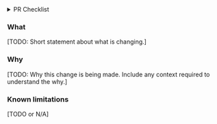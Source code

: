 <!-- If you're making a doc PR or something tiny where the below is irrelevant, delete this
template and use a short description, but in your description aim to include both what the
change is, and why it is being made, with enough context for anyone to understand. -->

<details>
  <summary>PR Checklist</summary>
  
### PR Structure

* [ ] This PR has reasonably narrow scope (if not, break it down into smaller PRs).
* [ ] This PR avoids mixing refactoring changes with feature changes (split into two PRs
  otherwise).
* [ ] This PR's title starts with the jira ticket associated with the PR.

### Thoroughness

* [ ] This PR adds tests for the most critical parts of the new functionality or fixes.
* [ ] I've updated the docs and README with the added features, breaking changes, new instructions on how to use the repository.

### Release planning

* [ ] I've decided if this PR requires a new major/minor/patch version accordingly to
  [semver](https://semver.org/), and I've changed the name of the BRANCH to release/* , feature/* or patch/* . 
</details>

### What

[TODO: Short statement about what is changing.]

### Why

[TODO: Why this change is being made. Include any context required to understand the why.]

### Known limitations

[TODO or N/A]
